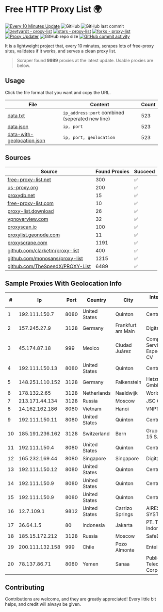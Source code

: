 
# Free HTTP Proxy List 🌍

[![Every 10 Minutes Update](https://github.com/mertguvencli/http-proxy-list/actions/workflows/main.yml/badge.svg?branch=main)](https://github.com/mertguvencli/http-proxy-list/actions/workflows/main.yml)
![GitHub](https://img.shields.io/github/license/mertguvencli/http-proxy-list)
![GitHub last commit](https://img.shields.io/github/last-commit/mertguvencli/http-proxy-list)
[![zevtyardt - proxy-list](https://img.shields.io/static/v1?label=zevtyardt&message=proxy-list&color=blue&logo=github)](https://github.com/zevtyardt/proxy-list "Go to GitHub repo")
[![stars - proxy-list](https://img.shields.io/github/stars/zevtyardt/proxy-list?style=social)](https://github.com/zevtyardt/proxy-list)
[![forks - proxy-list](https://img.shields.io/github/forks/zevtyardt/proxy-list?style=social)](https://github.com/zevtyardt/proxy-list)
[![Proxy Updater](https://github.com/zevtyardt/proxy-list/workflows/Proxy%20Updater/badge.svg)](https://github.com/zevtyardt/proxy-list/actions?query=workflow:"Proxy+Updater")
![GitHub repo size](https://img.shields.io/github/repo-size/zevtyardt/proxy-list)
[![GitHub commit activity](https://img.shields.io/github/commit-activity/m/zevtyardt/proxy-list?logo=commits)](https://github.com/zevtyardt/proxy-list/commits/main)

It is a lightweight project that, every 10 minutes, scrapes lots of free-proxy sites, validates if it works, and serves a clean proxy list.

> Scraper found **9989** proxies at the latest update. Usable proxies are below.

## Usage

Click the file format that you want and copy the URL.

|File|Content|Count|
|----|-------|-----|
|[data.txt](https://raw.githubusercontent.com/mertguvencli/http-proxy-list/main/proxy-list/data.txt)|`ip_address:port` combined (seperated new line)|523|
|[data.json](https://raw.githubusercontent.com/mertguvencli/http-proxy-list/main/proxy-list/data.json)|`ip, port`|523|
|[data-with-geolocation.json](https://raw.githubusercontent.com/mertguvencli/http-proxy-list/main/proxy-list/data-with-geolocation.json)|`ip, port, geolocation`|523|

## Sources

|Source|Found Proxies|Succeed|
|------|-------------|-------|
|[free-proxy-list.net](https://free-proxy-list.net)|300|✅|
|[us-proxy.org](https://www.us-proxy.org)|200|✅|
|[proxydb.net](http://proxydb.net)|15|✅|
|[free-proxy-list.com](https://free-proxy-list.com/?page=&port=&type%5B%5D=http&type%5B%5D=https&up_time=0&search=Search)|10|✅|
|[proxy-list.download](https://www.proxy-list.download/HTTP)|26|✅|
|[vpnoverview.com](https://vpnoverview.com/privacy/anonymous-browsing/free-proxy-servers)|32|✅|
|[proxyscan.io](https://www.proxyscan.io)|100|✅|
|[proxylist.geonode.com](https://proxylist.geonode.com/api/proxy-list?limit=300&page=1&sort_by=lastChecked&sort_type=desc&protocols=http,https)|11|✅|
|[proxyscrape.com](https://api.proxyscrape.com/v2/?request=displayproxies&protocol=http&timeout=10000&country=all&ssl=all&anonymity=all)|1191|✅|
|[github.com/clarketm/proxy-list](https://raw.githubusercontent.com/clarketm/proxy-list/master/proxy-list-raw.txt)|400|✅|
|[github.com/monosans/proxy-list](https://raw.githubusercontent.com/monosans/proxy-list/main/proxies/http.txt)|1215|✅|
|[github.com/TheSpeedX/PROXY-List](https://raw.githubusercontent.com/TheSpeedX/PROXY-List/master/http.txt)|6489|✅|


## Sample Proxies With Geolocation Info

|#|Ip|Port|Country|City|Internet Service Provider|
|-|--|----|-------|----|-------------------------|
|1|192.111.150.7|8080|United States|Quinton|Centrilogic|
|2|157.245.27.9|3128|Germany|Frankfurt am Main|DigitalOcean, LLC|
|3|45.174.87.18|999|Mexico|Ciudad Juárez|Computadoras y Servicios Especiales SA de CV|
|4|192.111.150.13|8080|United States|Quinton|Centrilogic|
|5|148.251.110.152|3128|Germany|Falkenstein|Hetzner Online GmbH|
|6|178.132.2.65|3128|Netherlands|Naaldwijk|WorldStream B.V.|
|7|213.171.44.134|3128|Russia|Moscow|JSC Comcor|
|8|14.162.162.186|8080|Vietnam|Hanoi|VNPT-VNNIC|
|9|192.111.150.11|8080|United States|Quinton|Centrilogic|
|10|185.191.236.162|3128|Switzerland|Bern|Grupo Panaglobal 15 S.A|
|11|192.111.150.4|8080|United States|Quinton|Centrilogic|
|12|165.232.169.44|8080|Singapore|Singapore|DigitalOcean, LLC|
|13|192.111.150.12|8080|United States|Quinton|Centrilogic|
|14|192.111.150.9|8080|United States|Quinton|Centrilogic|
|15|192.111.150.9|8080|United States|Quinton|Centrilogic|
|16|12.7.109.1|9812|United States|Carrizo Springs|AIRESPRING-ADT SYSTEMS, INC.|
|17|36.64.1.5|80|Indonesia|Jakarta|PT. Telekomunikasi Indonesia|
|18|185.15.172.212|3128|Russia|Moscow|SafeData LLC|
|19|200.111.132.158|999|Chile|Pozo Almonte|Entel Chile S.A.|
|20|78.137.86.71|8080|Yemen|Sanaa|Public Telecommunication Corporation|



## Contributing

Contributions are welcome, and they are greatly appreciated! Every
little bit helps, and credit will always be given.


